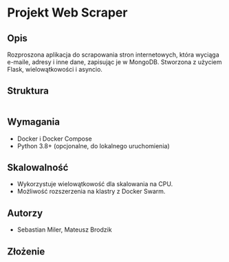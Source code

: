 # Projekt Web Scraper

## Opis
Rozproszona aplikacja do scrapowania stron internetowych, która wyciąga e-maile, adresy i inne dane, zapisując je w MongoDB. Stworzona z użyciem Flask, wielowątkowości i asyncio.

## Struktura
```
```

## Wymagania
- Docker i Docker Compose
- Python 3.8+ (opcjonalne, do lokalnego uruchomienia)

## Skalowalność
- Wykorzystuje wielowątkowość dla skalowania na CPU.
- Możliwość rozszerzenia na klastry z Docker Swarm.

## Autorzy
- Sebastian Miler, Mateusz Brodzik

## Złożenie
